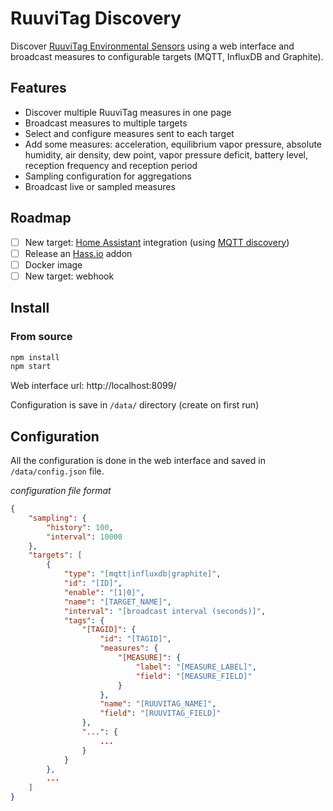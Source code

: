 # RuuviTag Discovery

Discover [RuuviTag Environmental Sensors](https://ruuvi.com/) using a web interface and broadcast measures to configurable targets (MQTT, InfluxDB and Graphite).

## Features

- Discover multiple RuuviTag measures in one page
- Broadcast measures to multiple targets
- Select and configure measures sent to each target
- Add some measures: acceleration, equilibrium vapor pressure, absolute humidity, air density, dew point, vapor pressure deficit, battery level, reception frequency and reception period
- Sampling configuration for aggregations
- Broadcast live or sampled measures

## Roadmap

- [ ] New target: [Home Assistant](https://www.home-assistant.io/hassio/) integration (using [MQTT discovery](https://www.home-assistant.io/docs/mqtt/discovery/))
- [ ] Release an [Hass.io](https://www.home-assistant.io/hassio/) addon
- [ ] Docker image
- [ ] New target: webhook

## Install

### From source

```bash
npm install
npm start
```

Web interface url: http://localhost:8099/

Configuration is save in `/data/` directory (create on first run)

## Configuration

All the configuration is done in the web interface and saved in `/data/config.json` file.

_configuration file format_

```json
{
    "sampling": {
        "history": 100,
        "interval": 10000
    },
    "targets": [
        {
            "type": "[mqtt|influxdb|graphite]",
            "id": "[ID]",
            "enable": "[1|0]",
            "name": "[TARGET_NAME]",
            "interval": "[broadcast interval (seconds)]",
            "tags": {
                "[TAGID]": {
                    "id": "[TAGID]",
                    "measures": {
                        "[MEASURE]": {
                            "label": "[MEASURE_LABEL]",
                            "field": "[MEASURE_FIELD]"
                        }
                    },
                    "name": "[RUUVITAG_NAME]",
                    "field": "[RUUVITAG_FIELD]"
                },
                "...": {
                    ...
                }
            }
        },
        ...
    ]
}
```
